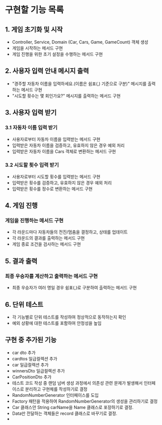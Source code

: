 # 구현할 기능 목록
## 1. 게임 초기화 및 시작
   * Controller, Service, Domain (Car, Cars, Game, GameCount) 객체 생성
   * 게임을 시작하는 메서드 구현
   * 게임 진행을 위한 초기 설정을 수행하는 메서드 구현
## 2. 사용자 입력 안내 메시지 출력
   * "경주할 자동차 이름을 입력하세요.(이름은 쉼표(,) 기준으로 구분)" 메시지를 출력하는 메서드 구현
   * "시도할 횟수는 몇 회인가요?" 메시지를 출력하는 메서드 구현
## 3. 사용자 입력 받기
   ### 3.1 자동차 이름 입력 받기 
   * 사용자로부터 자동차 이름을 입력받는 메서드 구현
   * 입력받은 자동차 이름을 검증하고, 유효하지 않은 경우 예외 처리
   * 입력받은 자동차 이름을 Cars 객체로 변환하는 메서드 구현
   ### 3.2 시도할 횟수 입력 받기
   * 사용자로부터 시도할 횟수를 입력받는 메서드 구현
   * 입력받은 횟수를 검증하고, 유효하지 않은 경우 예외 처리
   * 입력받은 횟수를 정수로 변환하는 메서드 구현
## 4. 게임 진행
   ### 게임을 진행하는 메서드 구현
   * 각 라운드마다 자동차들의 전진/멈춤을 결정하고, 상태를 업데이트
   * 각 라운드의 결과를 출력하는 메서드 구현
   * 게임 종료 조건을 검사하는 메서드 구현
## 5. 결과 출력
   ### 최종 우승자를 계산하고 출력하는 메서드 구현
   * 최종 우승자가 여러 명일 경우 쉼표(,)로 구분하여 출력하는 메서드 구현
## 6. 단위 테스트
   * 각 기능별로 단위 테스트를 작성하여 정상적으로 동작하는지 확인
   * 예외 상황에 대한 테스트를 포함하여 안정성을 높임

## 구현 중 추가된 기능
   * car dto 추가
   * cardtos 일급컬렉션 추가 
   * car 일급컬렉션 추가 
   * winnersDto 일급컬렉션 추가
   * CarPositionDto 추가
   * 테스트 코드 작성 중 랜덤 넘버 생성 과정에서 의존성 관련 문제가 발생해서 인터페이스로 분리하고 구현체를 작성하기로 결정
   * RandomNumberGenerator 인터페이스를 도입
   * Factory 패턴을 적용하여 RandomNumberGenerator의 생성을 관리하기로 결정
   * Car 클래스안  String carName을 Name 클래스로 포장하기로 결정.
   * Data만 전달하는 객체들은 record 클래스로 바꾸기로 결정.
   * 
